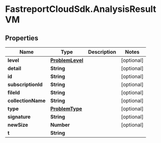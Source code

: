 # FastreportCloudSdk.AnalysisResultVM

## Properties

Name | Type | Description | Notes
------------ | ------------- | ------------- | -------------
**level** | [**ProblemLevel**](ProblemLevel.md) |  | [optional] 
**detail** | **String** |  | [optional] 
**id** | **String** |  | [optional] 
**subscriptionId** | **String** |  | [optional] 
**fileId** | **String** |  | [optional] 
**collectionName** | **String** |  | [optional] 
**type** | [**ProblemType**](ProblemType.md) |  | [optional] 
**signature** | **String** |  | [optional] 
**newSize** | **Number** |  | [optional] 
**t** | **String** |  | 


